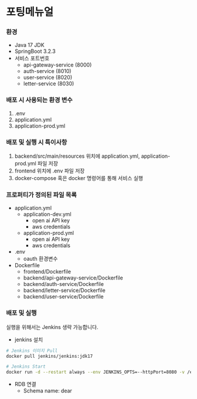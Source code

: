 # 포팅메뉴얼

### 환경

- Java 17 JDK
- SpringBoot 3.2.3
- 서비스 포트번호
    - api-gateway-service (8000)
    - auth-service (8010)
    - user-service (8020)
    - letter-service (8030)

### 배포 시 사용되는 환경 변수

1. .env
2. application.yml
3. application-prod.yml

### 배포 및 실행 시 특이사항

1. backend/src/main/resources 위치에 application.yml, application-prod.yml 파일 저장
2. frontend 위치에 .env 파일 저장
3. docker-compose 혹은 docker 명령어를 통해 서비스 실행

### 프로퍼티가 정의된 파일 목록

- application.yml
    - application-dev.yml
        - open ai API key
        - aws credentials
    - application-prod.yml
        - open ai API key
        - aws credentials
- .env
    - oauth 환경변수
- Dockerfile
    - frontend/Dockerfile
    - backend/api-gateway-service/Dockerfile
    - backend/auth-service/Dockerfile
    - backend/letter-service/Dockerfile
    - backend/user-service/Dockerfile

### 배포 및 실행

실행을 위해서는 Jenkins 생략 가능합니다.

- jenkins 설치

```bash
# Jenkins 이미지 Pull
docker pull jenkins/jenkins:jdk17

# Jenkins Start
docker run -d --restart always --env JENKINS_OPTS=--httpPort=8080 -v /etc/localtime:/etc/localtime:ro -e TZ=Asia/Seoul -p 8080:8080 -v /jenkins:/var/jenkins_home -v /var/run/docker.sock:/var/run/docker.sock -v /usr/local/bin/docker-compose:/usr/local/bin/docker-compose --name jenkins -u root jenkins/jenkins:jdk17
```

- RDB 연결
    - Schema name: dear